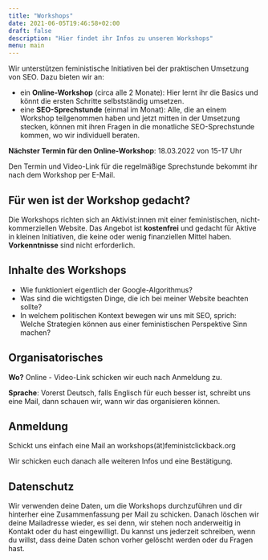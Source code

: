 ```yaml
---
title: "Workshops"
date: 2021-06-05T19:46:58+02:00
draft: false
description: "Hier findet ihr Infos zu unseren Workshops"
menu: main
---
```

Wir unterstützen feministische Initiativen bei der praktischen Umsetzung von SEO. Dazu bieten wir an: 

- ein **Online-Workshop** (circa alle 2 Monate): Hier lernt ihr die Basics und könnt die ersten Schritte selbstständig umsetzen. 
- eine **SEO-Sprechstunde** (einmal im Monat): Alle, die an einem Workshop teilgenommen haben und jetzt mitten in der Umsetzung stecken, können mit ihren Fragen in die monatliche SEO-Sprechstunde kommen, wo wir individuell beraten.

**Nächster Termin für den Online-Workshop**: 18.03.2022 von 15-17 Uhr

Den Termin und Video-Link für die regelmäßige Sprechstunde bekommt ihr nach dem Workshop per E-Mail.

## Für wen ist der Workshop gedacht?
Die Workshops richten sich an Aktivist:innen mit einer feministischen, nicht-kommerziellen Website. Das Angebot ist **kostenfrei** und gedacht für Aktive in kleinen Initiativen, die keine oder wenig finanziellen Mittel haben. **Vorkenntnisse** sind nicht erforderlich.

## Inhalte des Workshops
- Wie funktioniert eigentlich der Google-Algorithmus?
- Was sind die wichtigsten Dinge, die ich bei meiner Website beachten sollte?
- In welchem politischen Kontext bewegen wir uns mit SEO, sprich: Welche Strategien können aus einer feministischen Perspektive Sinn machen?

## Organisatorisches
**Wo?** Online - Video-Link schicken wir euch nach Anmeldung zu. 

**Sprache**: Vorerst Deutsch, falls Englisch für euch besser ist, schreibt uns eine Mail, dann schauen wir, wann wir das organisieren können.

## Anmeldung
Schickt uns einfach eine Mail an workshops(ät)feministclickback.org

Wir schicken euch danach alle weiteren Infos und eine Bestätigung.

## Datenschutz
Wir verwenden deine Daten, um die Workshops durchzuführen und dir hinterher eine Zusammenfassung per Mail zu schicken. Danach löschen wir deine Mailadresse wieder, es sei denn, wir stehen noch anderweitig in Kontakt oder du hast eingewilligt. Du kannst uns jederzeit schreiben, wenn du willst, dass deine Daten schon vorher gelöscht werden oder du Fragen hast. 